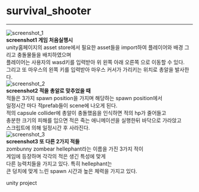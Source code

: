 # survival_shooter  
----------------------
![screenshot_1](https://user-images.githubusercontent.com/38284288/40973181-4121be6a-68fe-11e8-912f-aea3bd6d6b5c.png)    
**screenshot1 게임 처음실행시**  
unity홈페이지의 asset store에서 필요한 asset들을 import하여 플레이어와 배경 그리고 충돌물들을 배치하였으며  
플레이어는 사용자의 wasd키를 입력받아 위 왼쪽 아래 오른쪽 으로 이동할 수 있다.  
그리고 또 마우스의 왼쪽 키를 입력받아 마우스 커서가 가리키는 위치로 총알을 발사한다.  
![screenshot_2](https://user-images.githubusercontent.com/38284288/40973330-dc3d8b18-68fe-11e8-8127-b6bdecc58171.png)  
**screenshot2 적을 총알로 맞추었을 때**  
적들은 3가지 spawn position을 가지며 해당하는 spawn position에서  
일정시간 마다 적prefab들이 scene에 나오게 된다.  
적의 capsule collider에 총알이 충돌했음을 인식하면 적의 hp가 줄어들고  
충분한 크기의 피해를 입으면 적은 죽는 애니메이션을 실행한뒤 바닥으로 가라앉고  
스크립트에 의해 일정시간 후 사라진다.  
![screenshot_3](https://user-images.githubusercontent.com/38284288/40973525-8511a918-68ff-11e8-887e-c682f900d445.png)  
**screenshot3 또 다른 2가지 적들**  
zombunny zombear hellephant라는 이름을 가진 3가지 적이  
게임에 등장하며 각각의 적은 생긴 특성에 맞게  
다른 능력치들을 가지고 있다. 특히 hellephant는  
큰 덩치에 맞게 느린 spawn 시간과 높은 체력을 가지고 있다.  






unity project
